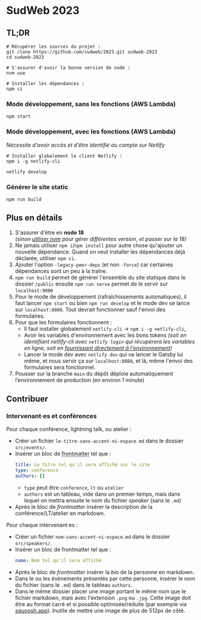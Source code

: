 # SudWeb 2023

## TL;DR

```shell
# Récupérer les sources du projet :
git clone https://github.com/sudweb/2023.git sudweb-2023
cd sudweb-2023

# S'assurer d'avoir la bonne version de node :
nvm use

# Installer les dépendances :
npm ci
```

### Mode développement, sans les fonctions (AWS Lambda)

```shell
npm start
```

### Mode développement, avec les fonctions (AWS Lambda)

*Nécessite d'avoir accès et d'être identifié au compte sur Netlify*

```shell
# Installer globalement le client Netlify :
npm i -g netlify-cli

netlify develop
```

### Générer le site static

```shell
npm run build
```

## Plus en détails

1. S'assurer d'être en **node 18**  
   *(sinon [utiliser nvm](https://github.com/nvm-sh/nvm) pour gérer différentes
   version, et passer sur la 18)*
2. Ne jamais utiliser `npm i`/`npm install` pour autre chose qu'ajouter un
   nouvelle dépendance. Quand on veut installer les dépendances déjà déclarée,
   utiliser `npm ci`.
3. Ajouter l'option `-legacy-peer-deps` (et non `-force`) car certaines
   dépendances sont un peu à la traîne.
4. `npm run build` permet de générer l'ensemble du site statique dans le dossier
   `/public` ensuite `npm run serve` permet de le servir sur `localhost:9000`
5. Pour le mode de développement (rafraîchissements automatiques), il faut
   lancer `npm start` ou bien `npm run develop` et le mode dev se lance sur
   `localhost:8000`. Tout devrait fonctionner sauf l'envoi des formulaires.
6. Pour que les formulaires fonctionnent :
   - Il faut installer globalement `netlify-cli` → `npm i -g netlify-cli`,
   - Avoir les variables d'environnement avec les bons tokens *(soit en
   identifiant netlify-cli avec `netlify login` qui récupérera les variables en
   ligne, soit en [fournissant directement à
   l'environnement](https://www.gatsbyjs.com/docs/how-to/local-development/environment-variables/))*
   - Lancer le mode dev avec `netlify dev` qui va lancer le Gatsby lui même, et
     nous servir ça sur `localhost:8888`, et là, même l'envoi des formulaires
     sera fonctionnel.
7. Pousser sur la branche `main` du dépôt déploie automatiquement
   l’environnement de production (en environ 1 minute)

## Contribuer

### Intervenant·es et conférences

Pour chaque conférence, lightning talk, ou atelier :

- Créer un fichier `le-titre-sans-accent-ni-espace.md` dans le dossier
  `src/events/`.
- Insérer un bloc de <abbr title="bloc de YAML en entête d'un fichier markdown">frontmatter</abbr> tel que :
  ```yaml
  title: Le titre tel qu'il sera affiché sur le site
  type: conference
  authors: []
  ```
  - `type` peut être `conference`, `lt` ou `atelier`
  - `authors` est un tableau, vide dans un premier temps, mais dans lequel on
    mettra ensuite le nom du fichier *speaker* (sans le `.md`)
- Après le bloc de *frontmatter* insérer la description de la
  conférence/LT/atelier en markdown.

Pour chaque intervenant·es :

- Créer un fichier `nom-sans-accent-ni-espace.md` dans le dossier `src/speakers/`.
- Insérer un bloc de frontmatter tel que :
  ```yaml
  name: Nom tel qu'il sera affiché
  ```
- Après le bloc de *frontmatter* insérer la *bio* de la personne en markdown.
- Dans le ou les évènements présentés par cette personne, insérer le nom du
  fichier (sans le `.md`) dans le tableau `authors`.
- Dans le même dossier placer une image portant le même nom que le fichier
  markdown, mais avec l'extension `.png` ou `.jpg`. Cette image doit être au
  format carré et si possible optimisée/réduite (par exemple via
  [squoosh.app](https://squoosh.app/)). Inutile de mettre une image de plus de
  512px de côté.
